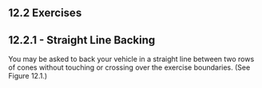 ## 12.2 Exercises
## 12.2.1 - Straight Line Backing
You may be asked to back your vehicle in a straight line between two rows of cones without touching or crossing over the exercise boundaries. (See Figure 12.1.)
